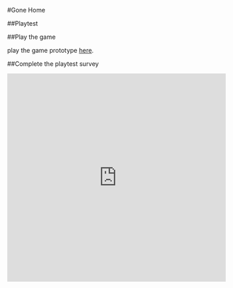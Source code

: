 #Gone Home

##Playtest

##Play the game

play the game prototype [here](https://itsaasimnoorani.github.io/IASC-1P04/Prototype/Gone%20Home(1).html).

##Complete the playtest survey

<iframe width="640px" height= "480px" src= "https://forms.office.com/Pages/ResponsePage.aspx?id=FRGudvwe8kqlNuKyRDrxoDTQHwf7Z3NCteQJKaHQ_l5UMTVFNk43Qk9JTzQ5OFE1OFdVUFBPTUwxRC4u&embed=true" frameborder= "0" marginwidth= "0" marginheight= "0" style= "border: none; max-width:100%; max-height:100vh" allowfullscreen webkitallowfullscreen mozallowfullscreen msallowfullscreen> </iframe>


